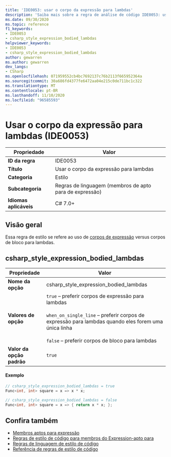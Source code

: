 ```yaml
---
title: 'IDE0053: usar o corpo da expressão para lambdas'
description: 'Saiba mais sobre a regra de análise de código IDE0053: usar o corpo da expressão para lambdas'
ms.date: 09/30/2020
ms.topic: reference
f1_keywords:
- IDE0053
- csharp_style_expression_bodied_lambdas
helpviewer_keywords:
- IDE0053
- csharp_style_expression_bodied_lambdas
author: gewarren
ms.author: gewarren
dev_langs:
- CSharp
ms.openlocfilehash: 071959552cb4bc7692137c76b2113f665952364a
ms.sourcegitcommit: 30a686fd4377fe6472aa04e215c0de711bc1c322
ms.translationtype: MT
ms.contentlocale: pt-BR
ms.lasthandoff: 11/10/2020
ms.locfileid: "96585593"
---
```

# <a name="use-expression-body-for-lambdas-ide0053"></a>Usar o corpo da expressão para lambdas (IDE0053)

|Propriedade|Valor|
|-|-|
| **ID da regra** | IDE0053 |
| **Título** | Usar o corpo da expressão para lambdas |
| **Categoria** | Estilo |
| **Subcategoria** | Regras de linguagem (membros de apto para de expressão) |
| **Idiomas aplicáveis** | C# 7.0+ |

## <a name="overview"></a>Visão geral

Essa regra de estilo se refere ao uso de [corpos de expressão](../../../csharp/programming-guide/statements-expressions-operators/expression-bodied-members.md) versus corpos de bloco para lambdas.

## <a name="csharp_style_expression_bodied_lambdas"></a>csharp_style_expression_bodied_lambdas

|Propriedade|Valor|
|-|-|
| **Nome da opção** | csharp_style_expression_bodied_lambdas
| **Valores de opção** | `true` – preferir corpos de expressão para lambdas<br /><br />`when_on_single_line` – preferir corpos de expressão para lambdas quando eles forem uma única linha<br /><br />`false` – preferir corpos de bloco para lambdas |
| **Valor da opção padrão** | `true` |

#### <a name="example"></a>Exemplo

```csharp
// csharp_style_expression_bodied_lambdas = true
Func<int, int> square = x => x * x;

// csharp_style_expression_bodied_lambdas = false
Func<int, int> square = x => { return x * x; };
```

## <a name="see-also"></a>Confira também

- [Membros aptos para expressão](../../../csharp/programming-guide/statements-expressions-operators/expression-bodied-members.md)
- [Regras de estilo de código para membros do Expression-apto para](expression-bodied-members.md)
- [Regras de linguagem de estilo de código](language-rules.md)
- [Referência de regras de estilo de código](index.md)
